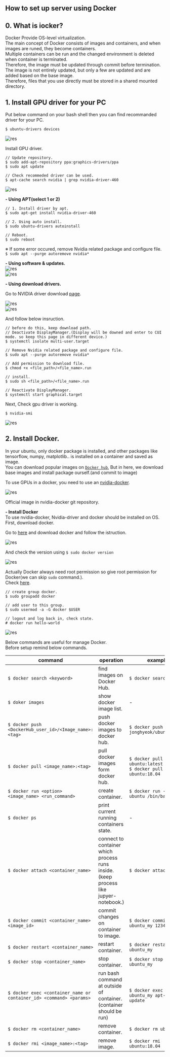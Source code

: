 ## How to set up server using Docker  

## 0. What is iocker?  

Docker Provide OS-level virtualization.  
The main concept of Docker consists of images and containers, and when images are runed, they become containers.  
Multiple containers can be run and the changed environment is deleted when container is terminated.  
Therefore, the image must be updated through commit before termination.  
The image is not entirely updated, but only a few are updated and are added based on the base image.  
Therefore, files that you use directly must be stored in a shared mounted directory.  

## 1. Install GPU driver for your PC  

Put below command on your bash shell then you can find recommanded driver for your PC.  

`$ ubuntu-drivers devices`  

![res](https://github.com/hololee/How-to-set-up-deeplearning-server/blob/main/resources/res01.PNG?raw=true)  

Install GPU driver.  

~~~
// Update repository.  
$ sudo add-apt-repository ppa:graphics-drivers/ppa  
$ sudo apt update  

// Check recommeded driver can be used.  
$ apt-cache search nvidia | grep nvidia-driver-460  
~~~  

![res](https://github.com/hololee/How-to-set-up-deeplearning-server/blob/main/resources/res00.PNG?raw=true)  
  
**- Using APT(select 1 or 2)**   
~~~
// 1. Install driver by apt.  
$ sudo apt-get install nvidia-driver-460  

// 2. Using auto install.  
$ sudo ubuntu-drivers autoinstall  

// Reboot.  
$ sudo reboot  
~~~  
※ If some error occured, remove Nvidia related package and configure file.  
`$ sudo apt --purge autoremove nvidia*`  

**- Using software & updates.**  
![res](https://github.com/hololee/How-to-set-up-deeplearning-server/blob/main/resources/res000.png?raw=true)  
![res](https://github.com/hololee/How-to-set-up-deeplearning-server/blob/main/resources/res001.png?raw=true)  

**- Using download drivers.**  

Go to NVIDIA driver download [page](https://www.nvidia.com/Download/index.aspx).  

![res](https://github.com/hololee/How-to-set-up-deeplearning-server/blob/main/resources/res011e.png?raw=true)  
![res](https://github.com/hololee/How-to-set-up-deeplearning-server/blob/main/resources/res012e.png?raw=true)  

And follow below insruction.  
~~~  
// before do this, keep download path.  
// Deactivate DisplayManager.(Display will be downed and enter to CUI mode. so keep this page in different device.)    
$ systemctl isolate multi-user.target  

// Remove Nvidia related package and configure file.  
$ sudo apt --purge autoremove nvidia*  

// Add permission to download file.  
$ chmod +x <file_path>/<file_name>.run  

// install.  
$ sudo sh <file_path>/<file_name>.run  

// Reactivate DisplayManager.  
$ systemctl start graphical.target  
~~~

Next, Check gpu driver is working.  

`$ nvidia-smi`  
  
![res](https://github.com/hololee/How-to-set-up-deeplearning-server/blob/main/resources/res02.PNG?raw=true)  

## 2. Install Docker.  

In your ubuntu, only docker package is installed, and other packages like tensorflow, numpy, matplotlib.. is installed on a container and saved as image.  
You can download popular images on [`Docker hub`](https://hub.docker.com/), But in here, we download base images and install package ourself.(and commit to image)  

To use GPUs in a docker, you need to use an [nvidia-docker](https://github.com/NVIDIA/nvidia-docker#quickstart).  

![res]()  

Official image in nvidia-docker git repository.  

**- Install Docker**  
To use nvidia-docker, Nvidia-driver and docker should be installed on OS.  
First, download docker.  

Go to [here](https://docs.docker.com/get-docker/) and download docker and follow the istruction.  

![res]()  

And check the version using `$ sudo docker version`  

![res]()  


Actually Docker always need root permission so give root permission for Docker(we can skip `sudo` command.).  
Check [here](https://docs.docker.com/engine/install/linux-postinstall/).  

~~~  
// create group docker.  
$ sudo groupadd docker  

// add user to this group.  
$ sudo usermod -a -G docker $USER

// logout and log back in, check state.  
# docker run hello-world  
~~~  

![res]()  

Below commands are useful for manage Docker.  
Before setup remind below commands.  


|command|operation|example|  
|--|--|--|  
|`$ docker search <keyword>`|find images on Docker Hub.|`$ docker search ubuntu`|  
|`$ doker images`| show docker image list. | - |  
|`$ docker push <DockerHub_user_id>/<Image_name>:<tag>`| push docker images to docker hub.| `$ docker push jonghyeok/ubuntu:11.11`|  
|`$ docker pull <image_name>:<tag>`| pull docker images form docker hub.| `$ docker pull ubuntu:latest`<br>`$ docker pull ubuntu:18.04`|  
|`$ docker run <option> <image_name> <run_command>`|create container.|`$ docker run -i -t ubuntu /bin/bash`|  
|`$ docker ps`|print current running containers state.| - |  
|`$ docker attach <container_name>`|connect to container which process runs inside.(keep process like jupyer-notebook.) |`$ docker attach ubuntu`|  
|`$ docker commit <container_name> <image_id>`| commit changes on container to image.| `$ docker commit ubuntu_my 1234ch34d00d` |  
|`$ docker restart <container_name>`| restart container. |`$ docker restart ubuntu_my`|  
|`$ docker stop <container_name>`|stop container.|`$ docker stop ubuntu_my`|  
|`$ docker exec <container_name or container_id> <command> <params>`|run bash command at outside of container.(container should be run)|`$ docker exec ubuntu_my apt-get update`|  
|`$ docker rm <container_name>`| remove container.|`$ docker rm ubuntu_my`|  
|`$ docker rmi <image_name>:<tag>`|remove image.|`$ docker rmi ubuntu:18.04`|  










